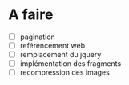 # A faire

- [ ] pagination
- [ ] reférencement web
- [ ] remplacement du jquery
- [ ] implémentation des fragments
- [ ] recompression des images
